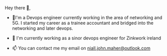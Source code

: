Hey there 👋,

- 👀I'm a Devops engineer currently working in the area of networking and 5G. 
I started my career as a trainee accountant and bridged into the networking and later devops.

- 🌱 I'm currently working as a sinor devops engineer for Zinkwork ireland 

- 📫 You can contact me my email on niall.john.maher@outlook.com
